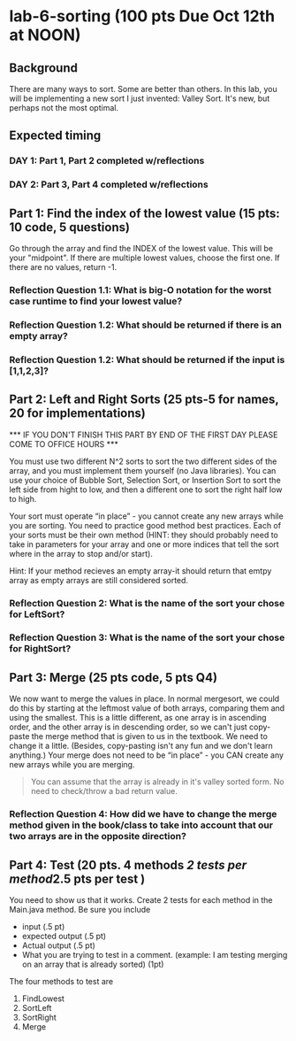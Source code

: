 # lab-6-sorting (100 pts Due Oct 12th at NOON) 

## Background
There are many ways to sort. Some are better than others. In this lab, you will be implementing a new sort I just invented: Valley Sort. It's new, but perhaps not the most optimal.

## Expected timing
### DAY 1: Part 1, Part 2 completed w/reflections
### DAY 2: Part 3, Part 4 completed w/reflections

## Part 1: Find the index of the lowest value  (15 pts: 10 code, 5 questions)
Go through the array and find the INDEX of the lowest value. This will be your "midpoint".  If there are multiple lowest values, choose the first one. If there are no values, return -1.

### Reflection Question 1.1: What is big-O notation for the worst case runtime to find your lowest value?
### Reflection Question 1.2: What should be returned if there is an empty array?
### Reflection Question 1.2: What should be returned if the input is [1,1,2,3]? 

## Part 2: Left and Right Sorts (25 pts-5 for names, 20 for implementations)
*** IF YOU DON'T FINISH THIS PART BY END OF THE FIRST DAY PLEASE COME TO OFFICE HOURS ***

You must use two different N^2 sorts to sort the two different sides of the array, and you must
implement them yourself (no Java libraries). You can use your choice of Bubble Sort,
Selection Sort, or Insertion Sort to sort the left side from hight to low, and then a different one to sort
the right half low to high.

Your sort must operate “in place” - you cannot create any new arrays while you are sorting.
You need to practice good method best practices. Each of your sorts must be their own
method (HINT: they should probably need to take in parameters for your array and one or more indices that tell
the sort where in the array to stop and/or start). 

Hint: If your method recieves an empty array-it should return that emtpy array as empty arrays are still considered sorted. 

### Reflection Question 2: What is the name of the sort your chose for LeftSort? 

### Reflection Question 3: What is the name of the sort your chose for RightSort?

## Part 3: Merge (25 pts code, 5 pts Q4)
We now want to merge the values in place. In normal mergesort, we could do this by starting at the leftmost value of both arrays, comparing them and using the smallest. This is a little different, as one array is in ascending order, and the other array is in descending order, so we can't just copy-paste the merge method that is given to us in the textbook. We need to change it a little. (Besides, copy-pasting isn't any fun and we don't learn anything.)
Your merge does not need to be “in place” - you CAN create any new arrays while you are merging.

> You can assume that the array is already in it's valley sorted form. No need to check/throw a bad return value. 

### Reflection Question 4: How did we have to change the merge method given in the book/class to take into account that our two arrays are in the opposite direction?

## Part 4: Test (20 pts. 4 methods *2 tests per method*2.5 pts per test )

You need to show us that it works. Create 2 tests for each method in the Main.java method. Be sure you include
* input (.5 pt)
* expected output (.5 pt)
* Actual output (.5 pt)
* What you are trying to test in a comment. (example: I am testing merging on an array that is already sorted) (1pt) 

The four methods to test are

1) FindLowest
2) SortLeft
3) SortRight
4) Merge
